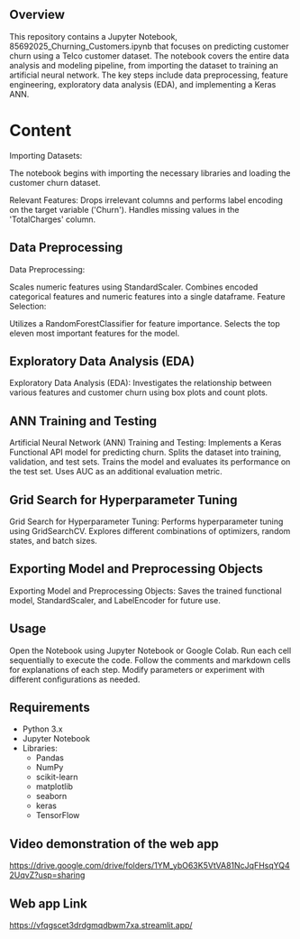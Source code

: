 
## Overview

This repository contains a Jupyter Notebook, 85692025_Churning_Customers.ipynb that focuses on predicting customer churn using a Telco customer dataset. The notebook covers the entire data analysis and modeling pipeline, from importing the dataset to training an artificial neural network. The key steps include data preprocessing, feature engineering, exploratory data analysis (EDA), and implementing a Keras ANN.

# Content
Importing Datasets:

The notebook begins with importing the necessary libraries and loading the customer churn dataset.

Relevant Features:
Drops irrelevant columns and performs label encoding on the target variable ('Churn').
Handles missing values in the 'TotalCharges' column.

## Data Preprocessing
Data Preprocessing:

Scales numeric features using StandardScaler.
Combines encoded categorical features and numeric features into a single dataframe.
Feature Selection:

Utilizes a RandomForestClassifier for feature importance.
Selects the top eleven most important features for the model.

## Exploratory Data Analysis (EDA)
Exploratory Data Analysis (EDA):
Investigates the relationship between various features and customer churn using box plots and count plots.

## ANN Training and Testing
Artificial Neural Network (ANN) Training and Testing:
Implements a Keras Functional API model for predicting churn.
Splits the dataset into training, validation, and test sets.
Trains the model and evaluates its performance on the test set.
Uses AUC as an additional evaluation metric.

## Grid Search for Hyperparameter Tuning
Grid Search for Hyperparameter Tuning:
Performs hyperparameter tuning using GridSearchCV.
Explores different combinations of optimizers, random states, and batch sizes.


## Exporting Model and Preprocessing Objects
Exporting Model and Preprocessing Objects:
Saves the trained functional model, StandardScaler, and LabelEncoder for future use.

## Usage
Open the Notebook using Jupyter Notebook or Google Colab.
Run each cell sequentially to execute the code.
Follow the comments and markdown cells for explanations of each step.
Modify parameters or experiment with different configurations as needed.

## Requirements
  
* Python 3.x
* Jupyter Notebook
* Libraries:
   *  Pandas
   *  NumPy
   *  scikit-learn
   *  matplotlib
   *  seaborn
   *  keras
   *  TensorFlow

## Video demonstration of the web app
https://drive.google.com/drive/folders/1YM_ybO63K5VtVA81NcJqFHsqYQ42UqvZ?usp=sharing
  
## Web app Link 
https://vfqgscet3drdgmqdbwm7xa.streamlit.app/
